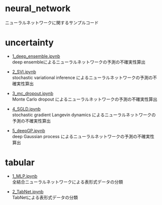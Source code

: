 # neural_network
ニューラルネットワークに関するサンプルコード

# uncertainty
- [1_deep_ensemble.ipynb](https://github.com/toshi-4886/neural_network/blob/main/uncertainty/1_deep_ensemble.ipynb)  
deep ensembleによるニューラルネットワークの予測の不確実性算出

- [2_SVI.ipynb](https://github.com/toshi-4886/neural_network/blob/main/uncertainty/2_SVI.ipynb)  
stochastic variational inference によるニューラルネットワークの予測の不確実性算出

- [3_mc_dropout.ipynb](https://github.com/toshi-4886/neural_network/blob/main/uncertainty/3_mc_dropout.ipynb)  
Monte Carlo dropout によるニューラルネットワークの予測の不確実性算出

- [4_SGLD.ipynb](https://github.com/toshi-4886/neural_network/blob/main/uncertainty/4_SGLD.ipynb)  
stochastic gradient Langevin dynamics によるニューラルネットワークの予測の不確実性算出

- [5_deepGP.ipynb](https://github.com/toshi-4886/neural_network/blob/main/uncertainty/5_deepGP.ipynb)  
deep Gaussian process によるニューラルネットワークの予測の不確実性算出
  
# tabular
- [1_MLP.ipynb](https://github.com/toshi-4886/neural_network/blob/main/tabular/1_MLP.ipynb)  
全結合ニューラルネットワークによる表形式データの分類

- [2_TabNet.ipynb](https://github.com/toshi-4886/neural_network/blob/main/tabular/2_TabNet.ipynb)  
TabNetによる表形式データの分類

